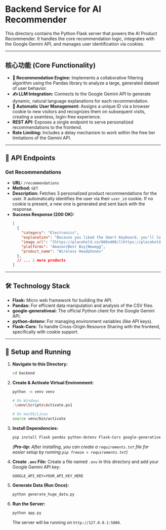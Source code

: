 # Backend Service for AI Recommender

This directory contains the Python Flask server that powers the AI Product Recommender. It handles the core recommendation logic, integrates with the Google Gemini API, and manages user identification via cookies.

---

## 核心功能 (Core Functionality)

-   **🤖 Recommendation Engine:** Implements a collaborative filtering algorithm using the Pandas library to analyze a large, generated dataset of user behavior.
-   **✍️ LLM Integration:** Connects to the Google Gemini API to generate dynamic, natural language explanations for each recommendation.
-   **🍪 Automatic User Management:** Assigns a unique ID via a browser cookie to new visitors and recognizes them on subsequent visits, creating a seamless, login-free experience.
-   **REST API:** Exposes a single endpoint to serve personalized recommendations to the frontend.
-   **Rate Limiting:** Includes a delay mechanism to work within the free tier limitations of the Gemini API.

---

## 🔗 API Endpoints

### Get Recommendations

-   **URL:** `/recommendations`
-   **Method:** `GET`
-   **Description:** Fetches 3 personalized product recommendations for the user. It automatically identifies the user via their `user_id` cookie. If no cookie is present, a new one is generated and sent back with the response.
-   **Success Response (200 OK):**
    ```json
    [
      {
        "category": "Electronics",
        "explanation": "Because you liked the Smart Keyboard, you'll love how these Wireless Headphones complete your tech setup!",
        "image_url": "[https://placehold.co/600x400/](https://placehold.co/600x400/)...",
        "platforms": "Amazon|Best Buy|Newegg",
        "product_name": "Wireless Headphones"
      },
      // ... 2 more products
    ]
    ```

---

## 🛠️ Technology Stack

-   **Flask:** Micro web framework for building the API.
-   **Pandas:** For efficient data manipulation and analysis of the CSV files.
-   **google-generativeai:** The official Python client for the Google Gemini API.
-   **python-dotenv:** For managing environment variables (like API keys).
-   **Flask-Cors:** To handle Cross-Origin Resource Sharing with the frontend, specifically with cookie support.

---

## 🚀 Setup and Running

1.  **Navigate to this Directory:**
    ```bash
    cd backend
    ```
2.  **Create & Activate Virtual Environment:**
    ```bash
    python -m venv venv
    
    # On Windows
    .\venv\Scripts\Activate.ps1
    
    # On macOS/Linux
    source venv/bin/activate
    ```
3.  **Install Dependencies:**
    ```bash
    pip install Flask pandas python-dotenv Flask-Cors google-generativeai
    ```
    *(**Pro-tip:** After installing, you can create a `requirements.txt` file for easier setup by running `pip freeze > requirements.txt`)*

4.  **Create `.env` File:** Create a file named `.env` in this directory and add your Google Gemini API key:
    ```
    GOOGLE_API_KEY=YOUR_API_KEY_HERE
    ```
5.  **Generate Data (Run Once):**
    ```bash
    python generate_huge_data.py
    ```
6.  **Run the Server:**
    ```bash
    python app.py
    ```
    The server will be running on `http://127.0.0.1:5000`.